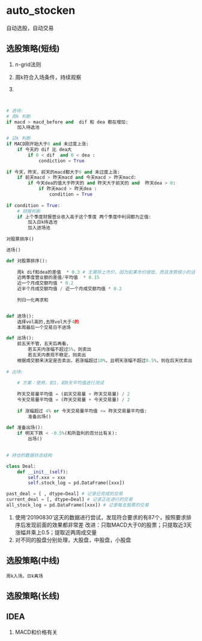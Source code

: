 # auto_stocken
自动选股，自动交易

## 选股策略(短线)

1. n-grid法则

2. 周k符合入场条件，持续观察

3.  
```python


# 进场:
# 周k 判断
if macd > macd_before and  dif 和 dea 都在增加:
    加入待选池

# 日k 判断
if MACD刚开始大于0 and 未过度上涨:
    if 今天的 dif 比 dea大
        if 0 < dif  and 0 < dea :
            condiction = True
            
if 今天，昨天，前天的macd都大于0 and 未过度上涨:
    if 前天macd > 昨天macd and 今天macd > 昨天macd:
        if 今天dea的值大于昨天的 and 昨天大于前天的 and  昨天dea > 0:
            if 昨天macd > 昨天dea :
                condition = True
        
if condition = True:
    # 财报判断
    if 上个季度财报营业收入高于这个季度 两个季度中利润都为正值:
        加入日k待选池
        加入进场池
     
对股票排序()

进场()

def 对股票排序():
    
    周k dif和dea的差值  * 0.3 # 无需除上市价，因为如果市价很低，而且涨势很小的话，只能赚个手续费
    近两季度营业额的差值/平均值  * 0.15
    近一个月成交额均值 * 0.2
    近半个月成交额均值 / 近一个月成交额均值 * 0.2
    
    列归一化再求和    


def 进场():
    选择vol高的,去除vol大于4的
    本周最后一个交易日不进场

def 出场():
    前五天不管，五天后再看，
        若五天内涨幅不超过5%，则卖出
        若五天内表现不稳定，则卖出
    根据成交额来决定是否卖出，若涨幅超过10%，且明天涨幅不超过0.5%，则在后天优卖出
    
# 出场:
    
    # 方案：使用，前1，前0天平均值进行测试
    
    昨天交易量平均值 = (前天交易量 + 昨天交易量) / 2
    今天交易量平均值 = (昨天交易量 + 今天交易量) / 2
    
    if 涨幅超过 4% or 今天交易量平均值 <= 昨天交易量平均值:
        准备出场()
        
def 准备出场():
    if 明天下跌 < -0.5%(和所盈利的百分比有关):
        出场()
        

# 持仓的数据状态结构

class Deal:
    def __init__(self):
        self.xxx = xxx
        self.stock_log = pd.DataFrame([xxx])

past_deal = [ , dtype=Deal] # 记录已完成的交易
current_deal = [, dtype=Deal] # 记录正在进行的交易
all_stock_log = pd.DataFrame([xxx]) # 记录每支股票的交易


```
1. 使用‘20190830’这天的数据进行尝试，发现符合要求的有87个，按照要求排序后发现前面的效果都非常差
    改进：只取MACD大于0的股票；只提取近3天涨幅并乘上0.5；提取近两周成交量
2. 对不同的股盘分别处理，大股盘，中股盘，小股盘
    
## 选股策略(中线)
    周k入场，日k离场


## 选股策略(长线)


## IDEA
1. MACD和价格有关